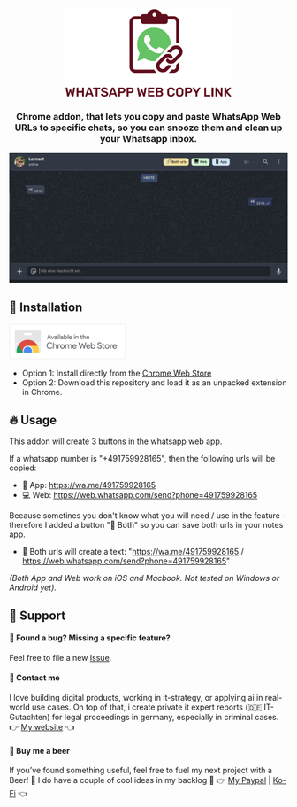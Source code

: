 <div align="center">
<picture>
  <source media="(prefers-color-scheme: dark)" srcset="images/logo_dark.svg" width="300">
  <source media="(prefers-color-scheme: light)" srcset="images/logo_light.svg" width="300">
  <img alt="Fallback image description" src="images/logo_light.svg" width="300">
</picture>
</div>

<h3 align="center">
	Chrome addon, that lets you copy
and paste WhatsApp Web URLs to
specific chats, so you can snooze
them and clean up your Whatsapp inbox.
</h3>

<img src="images/demo.png" alt="Usage demo">

## 🚀 Installation 

<a href="https://chromewebstore.google.com/detail/whatsapp-web-copy-url/aclcelbdcmiklepkkgccaldkmehkmjdn">
  <img src="images/chrome_web_store.png" alt="Install from Chrome Web Store" width="210"/>
</a>

- Option 1: Install directly from the [Chrome Web Store](https://chromewebstore.google.com/detail/whatsapp-web-copy-url/aclcelbdcmiklepkkgccaldkmehkmjdn)
- Option 2: Download this repository and load it as an unpacked extension in Chrome.

## 🔥 Usage 

This addon will create 3 buttons in the whatsapp web app.

If a whatsapp number is "+491759928165", then the following urls will be copied:
- 📱 App: https://wa.me/491759928165 
- 💻 Web: https://web.whatsapp.com/send?phone=491759928165

Because sometines you don't know what you will need / use in the feature - therefore I added a button "🔗 Both" so you can save both urls in your notes app.
- 🔗 Both urls will create a text: 
     "https://wa.me/491759928165 / https://web.whatsapp.com/send?phone=491759928165"

*(Both App and Web work on iOS and Macbook. Not tested on Windows or Android yet).*


## 💙 Support 

#### 🐞  Found a bug? Missing a specific feature?
Feel free to file a new <a href="https://github.com/lennarto/whatsapp-web-copy-link/issues" target="_blank">Issue</a>.

#### 🤝 Contact me
I love building digital products, working in it-strategy, or applying ai in real-world use cases. On top of that, i create private it expert reports (🇩🇪 IT-Gutachten) for legal proceedings in germany, especially in criminal cases.
👉 [My website](https://lennie.de) 👈


#### 🍻 Buy me a beer 

If you’ve found something useful, feel free to fuel my next project with a Beer! 🍻 I do have a couple of cool ideas in my backlog 🚀
👉 [My Paypal](https://www.paypal.com/paypalme/ltoertzen) | [Ko-Fi](https://ko-fi.com/lennie) 👈
